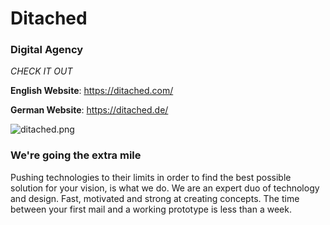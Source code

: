 # Ditached

### Digital Agency

*CHECK IT OUT*

**English Website**: https://ditached.com/

**German Website**: https://ditached.de/









![ditached.png](/Users/sebastianschuchmann/Desktop/ditached/ditached.png)



### We're going the extra mile

Pushing technologies to their limits in order to find the best possible solution for your vision, is what we do. We are an expert duo of technology and design. Fast, motivated and strong at creating concepts. The time between your first mail and a working prototype is less than a week.
